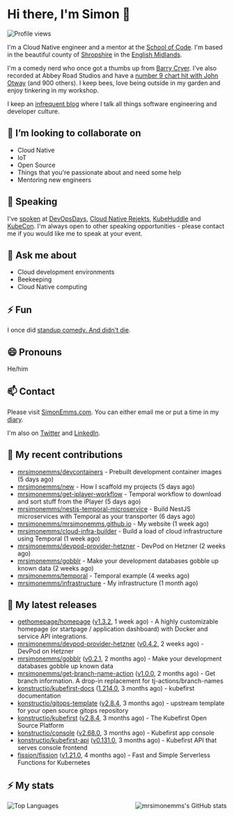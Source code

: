 # Hi there, I'm Simon 👋

![Profile views](https://komarev.com/ghpvc/?username=MrSimonEmms)

I'm a Cloud Native engineer and a mentor at the [School of Code](https://www.schoolofcode.co.uk).
I'm based in the beautiful county of [Shropshire](https://en.wikipedia.org/wiki/Shropshire)
in the [English Midlands](https://en.wikipedia.org/wiki/Midlands).

I'm a comedy nerd who once got a thumbs up from [Barry Cryer](https://en.wikipedia.org/wiki/Barry_Cryer).
I've also recorded at Abbey Road Studios and have a [number 9 chart hit with John
Otway](https://www.youtube.com/watch?v=3BwOyVIlupg&ab_channel=JohnOtway) (and 900
others). I keep bees, love being outside in my garden and enjoy tinkering in my
workshop.

I keep an [infrequent blog](https://www.simonemms.com/blog) where I talk all
things software engineering and developer culture.

## 👯 I’m looking to collaborate on

- Cloud Native
- IoT
- Open Source
- Things that you're passionate about and need some help
- Mentoring new engineers

## 🎤 Speaking

I've [spoken](https://www.simonemms.com/speaking) at [DevOpsDays](https://devopsdays.org/),
[Cloud Native Rejekts](https://cloud-native.rejekts.io/), [KubeHuddle](https://kubehuddle.com)
and [KubeCon](https://www.cncf.io/kubecon-cloudnativecon-events/). I'm always
open to other speaking opportunities - please contact me if you would like me to
speak at your event.

## 💬 Ask me about

- Cloud development environments
- Beekeeping
- Cloud Native computing

## ⚡ Fun

I once did [standup comedy. And didn't die](https://www.youtube.com/watch?v=iy1EvJXH2ks&ab_channel=SimonEmms).

## 😄 Pronouns

He/him

## 📫 Contact

Please visit [SimonEmms.com](https://www.simonemms.com). You can either email me
or put a time in my [diary](https://diary.simonemms.com).

I'm also on [Twitter](https://twitter/theshroppiebeek) and [LinkedIn](https://www.linkedin.com/in/simonemms).


## 👷 My recent contributions
- [mrsimonemms/devcontainers](https://github.com/mrsimonemms/devcontainers) - Prebuilt development container images
  (5 days ago)
- [mrsimonemms/new](https://github.com/mrsimonemms/new) - How I scaffold my projects
  (5 days ago)
- [mrsimonemms/get-iplayer-workflow](https://github.com/mrsimonemms/get-iplayer-workflow) - Temporal workflow to download and sort stuff from the iPlayer
  (5 days ago)
- [mrsimonemms/nestjs-temporal-microservice](https://github.com/mrsimonemms/nestjs-temporal-microservice) - Build NestJS microservices with Temporal as your transporter
  (6 days ago)
- [mrsimonemms/mrsimonemms.github.io](https://github.com/mrsimonemms/mrsimonemms.github.io) - My website
  (1 week ago)
- [mrsimonemms/cloud-infra-builder](https://github.com/mrsimonemms/cloud-infra-builder) - Build a load of cloud infrastructure using Temporal
  (1 week ago)
- [mrsimonemms/devpod-provider-hetzner](https://github.com/mrsimonemms/devpod-provider-hetzner) - DevPod on Hetzner
  (2 weeks ago)
- [mrsimonemms/gobblr](https://github.com/mrsimonemms/gobblr) - Make your development databases gobble up known data
  (2 weeks ago)
- [mrsimonemms/temporal](https://github.com/mrsimonemms/temporal) - Temporal example
  (4 weeks ago)
- [mrsimonemms/infrastructure](https://github.com/mrsimonemms/infrastructure) - My infrastructure
  (1 month ago)

## 🔭 My latest releases
- [gethomepage/homepage](https://github.com/gethomepage/homepage) ([v1.3.2](https://github.com/gethomepage/homepage/releases/tag/v1.3.2),
  1 week ago) - A highly customizable homepage (or startpage / application dashboard) with Docker and service API integrations.
- [mrsimonemms/devpod-provider-hetzner](https://github.com/mrsimonemms/devpod-provider-hetzner) ([v0.4.2](https://github.com/mrsimonemms/devpod-provider-hetzner/releases/tag/v0.4.2),
  2 weeks ago) - DevPod on Hetzner
- [mrsimonemms/gobblr](https://github.com/mrsimonemms/gobblr) ([v0.2.1](https://github.com/mrsimonemms/gobblr/releases/tag/v0.2.1),
  2 months ago) - Make your development databases gobble up known data
- [mrsimonemms/get-branch-name-action](https://github.com/mrsimonemms/get-branch-name-action) ([v1.0.0](https://github.com/mrsimonemms/get-branch-name-action/releases/tag/v1.0.0),
  2 months ago) - Get branch information. A drop-in replacement for tj-actions/branch-names
- [konstructio/kubefirst-docs](https://github.com/konstructio/kubefirst-docs) ([1.214.0](https://github.com/konstructio/kubefirst-docs/releases/tag/1.214.0),
  3 months ago) - kubefirst documentation
- [konstructio/gitops-template](https://github.com/konstructio/gitops-template) ([v2.8.4](https://github.com/konstructio/gitops-template/releases/tag/v2.8.4),
  3 months ago) - upstream template for your open source gitops repository
- [konstructio/kubefirst](https://github.com/konstructio/kubefirst) ([v2.8.4](https://github.com/konstructio/kubefirst/releases/tag/v2.8.4),
  3 months ago) - The Kubefirst Open Source Platform
- [konstructio/console](https://github.com/konstructio/console) ([v2.68.0](https://github.com/konstructio/console/releases/tag/v2.68.0),
  3 months ago) - Kubefirst app console
- [konstructio/kubefirst-api](https://github.com/konstructio/kubefirst-api) ([v0.131.0](https://github.com/konstructio/kubefirst-api/releases/tag/v0.131.0),
  3 months ago) - Kubefirst API that serves console frontend
- [fission/fission](https://github.com/fission/fission) ([v1.21.0](https://github.com/fission/fission/releases/tag/v1.21.0),
  4 months ago) - Fast and Simple Serverless Functions for Kubernetes


## ⚡ My stats

<img
  align="right"
  alt="mrsimonemms's GitHub stats"
  src="https://github-readme-stats.vercel.app/api?username=mrsimonemms&count_private=1&show_icons=true&"
  />

![Top Languages](https://github-readme-stats.vercel.app/api/top-langs/?username=mrsimonemms)
